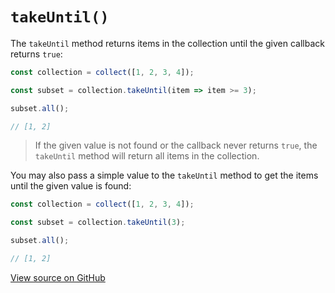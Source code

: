 # `takeUntil()`

The `takeUntil` method returns items in the collection until the given callback returns `true`:

```js
const collection = collect([1, 2, 3, 4]);

const subset = collection.takeUntil(item => item >= 3);

subset.all();

// [1, 2]
```

> If the given value is not found or the callback never returns `true`, the `takeUntil` method will return all items in the collection.

You may also pass a simple value to the `takeUntil` method to get the items until the given value is found:

```js
const collection = collect([1, 2, 3, 4]);

const subset = collection.takeUntil(3);

subset.all();

// [1, 2]
```

[View source on GitHub](https://github.com/ecrmnn/collect.js/blob/master/src/methods/takeUntil.js)
